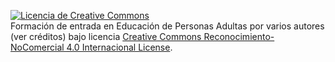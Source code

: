 <a rel="license" href="http://creativecommons.org/licenses/by-nc/4.0/"><img alt="Licencia de Creative Commons" style="border-width:0" src="https://i.creativecommons.org/l/by-nc/4.0/80x15.png" /></a><br /><span xmlns:dct="http://purl.org/dc/terms/" property="dct:title">Formación de entrada en Educación de Personas Adultas</span> por <span xmlns:cc="http://creativecommons.org/ns#" property="cc:attributionName">varios autores (ver créditos)</span> bajo licencia <a rel="license" href="http://creativecommons.org/licenses/by-nc/4.0/">Creative Commons Reconocimiento-NoComercial 4.0 Internacional License</a>.